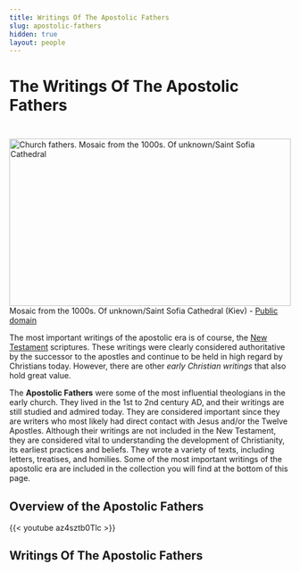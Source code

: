 ```yaml
---
title: Writings Of The Apostolic Fathers
slug: apostolic-fathers
hidden: true
layout: people
---
```

# The Writings Of The Apostolic Fathers
<img width="100%" height="300px" style="object-fit: cover; margin-top: 1.5rem;" alt="Church fathers. Mosaic from the 1000s. Of unknown/Saint Sofia Cathedral" src="/img/churchfathers.jpg">
  <figcaption class="wikicommon">Mosaic from the 1000s. Of unknown/Saint Sofia Cathedral (Kiev) - <a href="https://creativecommons.org/publicdomain/mark/1.0/deed.no">Public domain</a>
</figcaption>

The most important writings of the apostolic era is of course, the [New Testament](/tags/new-testament/) scriptures. These writings were clearly considered authoritative by the successor to the apostles and continue to be held in high regard by Christians today.  However, there are other *early Christian writings* that also hold great value. 

The **Apostolic Fathers** were some of the most influential theologians in the early church. They lived in the 1st to 2nd century AD, and their writings are still studied and admired today. They are considered important since they are writers who most likely had direct contact with Jesus and/or the Twelve Apostles. Although their writings are not included in the New Testament, they are considered vital to understanding the development of Christianity, its earliest practices and beliefs. They wrote a variety of texts, including letters, treatises, and homilies. Some of the most important writings of the apostolic era are included in the collection you will find at the bottom of this page.

## Overview of the Apostolic Fathers
{{< youtube az4sztb0Tlc >}}


## Writings Of The Apostolic Fathers
